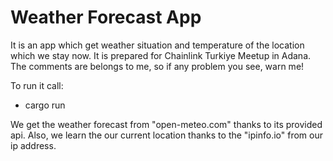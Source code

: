 # Weather Forecast App

It is an app which get weather situation and temperature of the location which we stay now. It is prepared for Chainlink Turkiye Meetup in Adana. The comments are belongs to me, so if any problem you see, warn me! 

To run it call:

- cargo run

We get the weather forecast from "open-meteo.com" thanks to its provided api.
Also, we learn the our current location thanks to the "ipinfo.io" from our ip address.
